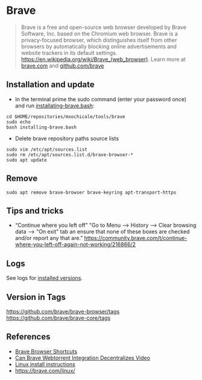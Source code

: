 # Brave
> Brave is a free and open-source web browser developed by Brave Software, Inc. based on the Chromium web browser. Brave is a privacy-focused browser, which distinguishes itself from other browsers by automatically blocking online advertisements and website trackers in its default settings. https://en.wikipedia.org/wiki/Brave_(web_browser). 
Learn more at [brave.com](https://brave.com/) and [github.com/brave](https://github.com/brave)

## Installation and update
* In the terminal prime the sudo command (enter your password once) and run [installating-brave.bash](installating-brave.bash):
```
cd $HOME/repositories/mxochicale/tools/brave
sudo echo
bash installing-brave.bash
```

* Delete brave repository paths source lists 
```
sudo vim /etc/apt/sources.list
sudo rm /etc/apt/sources.list.d/brave-browser-*
sudo apt update
```

## Remove
```
sudo apt remove brave-browser brave-keyring apt-transport-https
```

## Tips and tricks
* “Continue where you left off” 
"Go to Menu --> History --> Clear browsing data --> "On exit" tab an ensure that none of these boxes are checked and/or report any that are."
https://community.brave.com/t/continue-where-you-left-off-again-not-working/216866/2 

## Logs 
See logs for [installed versions](logs.md).

## Version in Tags 
https://github.com/brave/brave-browser/tags  
https://github.com/brave/brave-core/tags  


## References 
* [Brave Browser Shortcuts](https://github.com/brave/browser-laptop/wiki/Brave-Browser-Shortcuts)
* [Can Brave Webtorrent Integration Decentralizes Video](https://www.youtube.com/watch?v=t5T-Ci7ddRU)
* [Linux install instructions](https://github.com/brave/browser-laptop/blob/master/docs/linuxInstall.md)
* https://brave.com/linux/

